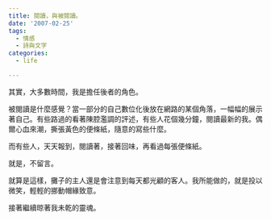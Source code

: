 ```yaml
---
title: 閱讀，與被閱讀。
date: '2007-02-25'
tags:
  - 情感
  - 詩與文字
categories:
  - life

---
```

其實，大多數時間，我是擔任後者的角色。  
  
被閱讀是什麼感覺？當一部分的自己數位化後放在網路的某個角落，一幅幅的展示著自己。有些路過的看著陳腔濫調的評述，有些人花個幾分鐘，閱讀最新的我。偶爾心血來潮，撕張黃色的便條紙，隨意的寫些什麼。  
  
而有些人，天天報到，閱讀著，接著回味，再看過每張便條紙。  
  
就是，不留言。  
  
就算是這樣，攤子的主人還是會注意到每天都光顧的客人。我所能做的，就是投以微笑，輕輕的挪動帽緣致意。  
  
接著繼續晾著我未乾的靈魂。